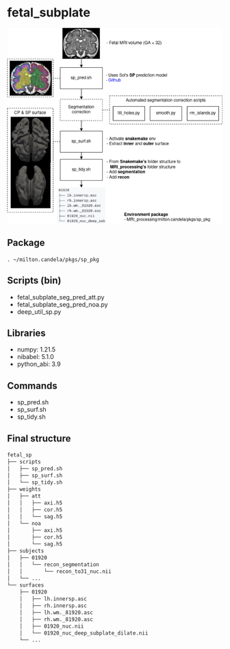 # fetal_subplate
<div align="center">
<img src="subplate.png">
</div>

## Package
```shell
. ~/milton.candela/pkgs/sp_pkg
```

## Scripts (bin)
- fetal_subplate_seg_pred_att.py
- fetal_subplate_seg_pred_noa.py
- deep_util_sp.py

## Libraries
- numpy: 1.21.5
- nibabel: 5.1.0
- python_abi: 3.9

## Commands
- sp_pred.sh
- sp_surf.sh
- sp_tidy.sh

## Final structure

```shell
fetal_sp
├── scripts
│   ├── sp_pred.sh
│   ├── sp_surf.sh
│   └── sp_tidy.sh
├── weights
│   ├── att
│   │   ├── axi.h5
│   │   ├── cor.h5
│   │   └── sag.h5
│   └── noa
│       ├── axi.h5
│       ├── cor.h5
│       └── sag.h5
├── subjects
│   ├── 01920
│   │   └── recon_segmentation
│   │       └── recon_to31_nuc.nii
│   └── ...
└── surfaces
    ├── 01920
    │   ├── lh.innersp.asc
    │   ├── rh.innersp.asc
    │   ├── lh.wm._81920.asc
    │   ├── rh.wm._81920.asc
    │   ├── 01920_nuc.nii
    │   └── 01920_nuc_deep_subplate_dilate.nii
    └── ...
```
